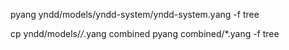 

pyang yndd/models/yndd-system/yndd-system.yang -f tree

cp yndd/models/*/*.yang combined 
pyang combined/*.yang -f tree